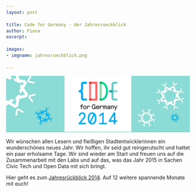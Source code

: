 ```yaml
---
layout: post

title: Code for Germany - der Jahresrueckblick
author: Fiona
excerpt: 

images:
- imgname: jahresrueckblick.png

---
```

![jahresrueckblick](/assets/blog/jahresrueckblick.png) 

Wir wünschen allen Lesern und fleißigen Stadtentwicklerinnen ein wunderschönes neues Jahr. Wir hoffen, ihr seid gut reingerutscht und hattet ein paar erholsame Tage. Wir sind wieder am Start und freuen uns auf die Zusammenarbeit mit den Labs und auf das, was das Jahr 2015 in Sachen Civic Tech und Open Data mit sich bringt. 

Hier geht es zum [Jahresrückblick 2014][]. Auf 12 weitere spannende Monate mit euch! 

[Jahresrückblick 2014]: http://2014de.codefor.de